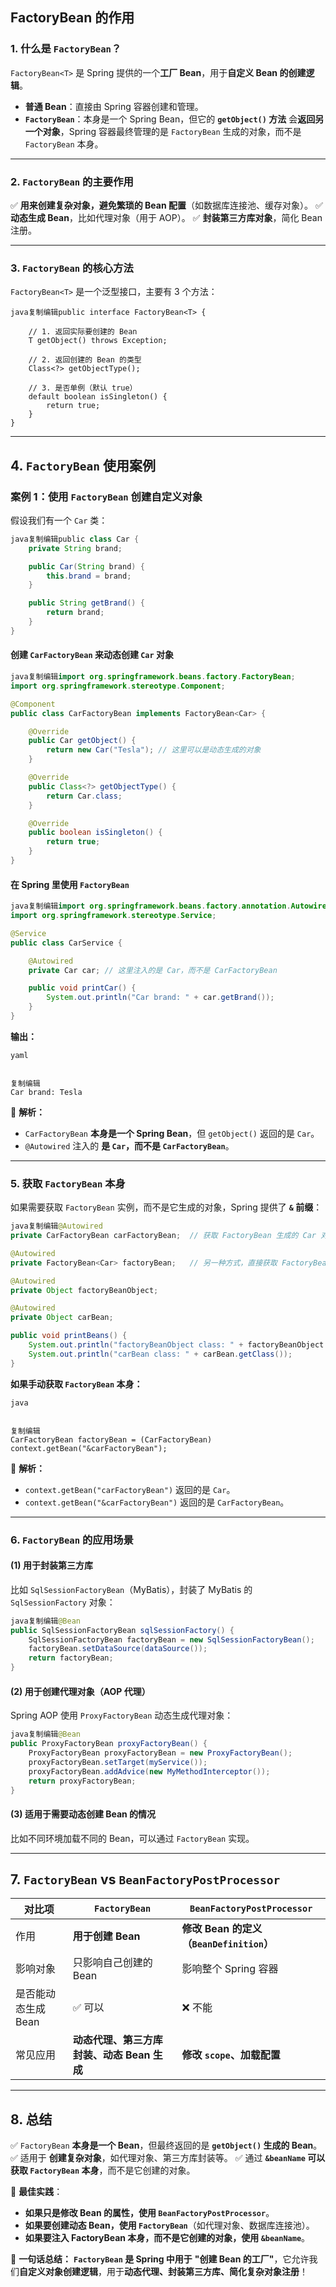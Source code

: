 ## **FactoryBean 的作用**

### **1. 什么是 `FactoryBean`？**

`FactoryBean<T>` 是 Spring 提供的一个**工厂 Bean**，用于**自定义 Bean 的创建逻辑**。

- **普通 Bean**：直接由 Spring 容器创建和管理。
- **`FactoryBean`**：本身是一个 Spring Bean，但它的 **`getObject()` 方法** 会**返回另一个对象**，Spring 容器最终管理的是 `FactoryBean` 生成的对象，而不是 `FactoryBean` 本身。

------

### **2. `FactoryBean` 的主要作用**

✅ **用来创建复杂对象，避免繁琐的 Bean 配置**（如数据库连接池、缓存对象）。
✅ **动态生成 Bean**，比如代理对象（用于 AOP）。
✅ **封装第三方库对象**，简化 Bean 注册。

------

### **3. `FactoryBean` 的核心方法**

`FactoryBean<T>` 是一个泛型接口，主要有 3 个方法：

```
java复制编辑public interface FactoryBean<T> {
    
    // 1. 返回实际要创建的 Bean
    T getObject() throws Exception;

    // 2. 返回创建的 Bean 的类型
    Class<?> getObjectType();

    // 3. 是否单例（默认 true）
    default boolean isSingleton() {
        return true;
    }
}
```

------

## **4. `FactoryBean` 使用案例**

### **案例 1：使用 `FactoryBean` 创建自定义对象**

假设我们有一个 `Car` 类：

```java
java复制编辑public class Car {
    private String brand;

    public Car(String brand) {
        this.brand = brand;
    }

    public String getBrand() {
        return brand;
    }
}
```

#### **创建 `CarFactoryBean` 来动态创建 `Car` 对象**

```java
java复制编辑import org.springframework.beans.factory.FactoryBean;
import org.springframework.stereotype.Component;

@Component
public class CarFactoryBean implements FactoryBean<Car> {

    @Override
    public Car getObject() {
        return new Car("Tesla"); // 这里可以是动态生成的对象
    }

    @Override
    public Class<?> getObjectType() {
        return Car.class;
    }

    @Override
    public boolean isSingleton() {
        return true;
    }
}
```

#### **在 Spring 里使用 `FactoryBean`**

```java
java复制编辑import org.springframework.beans.factory.annotation.Autowired;
import org.springframework.stereotype.Service;

@Service
public class CarService {

    @Autowired
    private Car car; // 这里注入的是 Car，而不是 CarFactoryBean

    public void printCar() {
        System.out.println("Car brand: " + car.getBrand());
    }
}
```

**输出：**

```
yaml


复制编辑
Car brand: Tesla
```

🔹 **解析：**

- `CarFactoryBean` **本身是一个 Spring Bean**，但 `getObject()` 返回的是 `Car`。
- `@Autowired` 注入的 **是 `Car`，而不是 `CarFactoryBean`**。

------

### **5. 获取 `FactoryBean` 本身**

如果需要获取 `FactoryBean` 实例，而不是它生成的对象，Spring 提供了 **`&` 前缀**：

```java
java复制编辑@Autowired
private CarFactoryBean carFactoryBean;  // 获取 FactoryBean 生成的 Car 对象

@Autowired
private FactoryBean<Car> factoryBean;   // 另一种方式，直接获取 FactoryBean

@Autowired
private Object factoryBeanObject;

@Autowired
private Object carBean;

public void printBeans() {
    System.out.println("factoryBeanObject class: " + factoryBeanObject.getClass());
    System.out.println("carBean class: " + carBean.getClass());
}
```

**如果手动获取 `FactoryBean` 本身：**

```
java


复制编辑
CarFactoryBean factoryBean = (CarFactoryBean) context.getBean("&carFactoryBean");
```

🔹 **解析：**

- `context.getBean("carFactoryBean")` 返回的是 `Car`。
- `context.getBean("&carFactoryBean")` 返回的是 `CarFactoryBean`。

------

### **6. `FactoryBean` 的应用场景**

#### **(1) 用于封装第三方库**

比如 `SqlSessionFactoryBean`（MyBatis），封装了 MyBatis 的 `SqlSessionFactory` 对象：

```java
java复制编辑@Bean
public SqlSessionFactoryBean sqlSessionFactory() {
    SqlSessionFactoryBean factoryBean = new SqlSessionFactoryBean();
    factoryBean.setDataSource(dataSource());
    return factoryBean;
}
```

#### **(2) 用于创建代理对象（AOP 代理）**

Spring AOP 使用 `ProxyFactoryBean` 动态生成代理对象：

```java
java复制编辑@Bean
public ProxyFactoryBean proxyFactoryBean() {
    ProxyFactoryBean proxyFactoryBean = new ProxyFactoryBean();
    proxyFactoryBean.setTarget(myService());
    proxyFactoryBean.addAdvice(new MyMethodInterceptor());
    return proxyFactoryBean;
}
```

#### **(3) 适用于需要动态创建 Bean 的情况**

比如不同环境加载不同的 Bean，可以通过 `FactoryBean` 实现。

------

## **7. `FactoryBean` vs `BeanFactoryPostProcessor`**

| 对比项              | `FactoryBean`                              | `BeanFactoryPostProcessor`               |
| ------------------- | ------------------------------------------ | ---------------------------------------- |
| 作用                | **用于创建 Bean**                          | **修改 Bean 的定义（`BeanDefinition`）** |
| 影响对象            | 只影响自己创建的 Bean                      | 影响整个 Spring 容器                     |
| 是否能动态生成 Bean | ✅ 可以                                     | ❌ 不能                                   |
| 常见应用            | **动态代理、第三方库封装、动态 Bean 生成** | **修改 `scope`、加载配置**               |

------

## **8. 总结**

✅ `FactoryBean` **本身是一个 Bean**，但最终返回的是 **`getObject()` 生成的 Bean**。
✅ 适用于 **创建复杂对象**，如代理对象、第三方库封装等。
✅ 通过 **`&beanName` 可以获取 `FactoryBean` 本身**，而不是它创建的对象。

🚀 **最佳实践**：

- **如果只是修改 Bean 的属性，使用 `BeanFactoryPostProcessor`**。
- **如果要创建动态 Bean，使用 `FactoryBean`**（如代理对象、数据库连接池）。
- **如果要注入 FactoryBean 本身，而不是它创建的对象，使用 `&beanName`**。

🎯 **一句话总结：** **`FactoryBean` 是 Spring 中用于** **"创建 Bean 的工厂"**，它允许我们**自定义对象创建逻辑**，用于**动态代理、封装第三方库、简化复杂对象注册**！